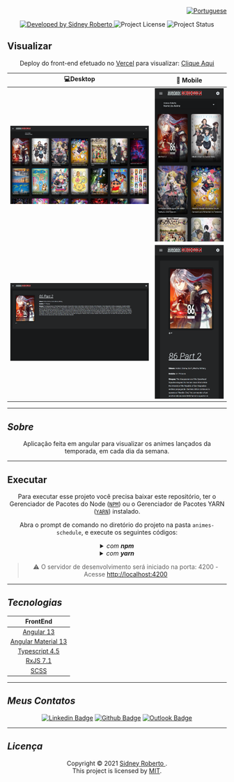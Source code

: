 <div align="right">

[![Portuguese](https://cdn-icons-png.flaticon.com/32/3022/3022546.png)](README.md)

</div>
<p align="center"> 
  <a href="https://github.com/SidneyRoberto9">
    <img alt="Developed by Sidney Roberto" src="https://img.shields.io/badge/Developer-Sidney_Roberto-%3498db?color=3498db&style=for-the-badge&label=Desenvolvedor">
  </a>  
  <img alt="Project License" src="https://img.shields.io/apm/l/vim-mode?style=for-the-badge&label=licen%C3%A7a"/>   
  <img alt="Project Status" src="https://img.shields.io/badge/Em Progresso-%3498db?color=yellow&style=for-the-badge&label=Status">

## </p>

## **Visualizar**

<div align="center">

Deploy do front-end efetuado no [Vercel](https://vercel.com/) para visualizar: [Clique Aqui](https://animes-schedule-sid.vercel.app/)

|                              :computer:Desktop                              |                              :iphone: Mobile                               |
| :-------------------------------------------------------------------------: | :------------------------------------------------------------------------: |
|  <kbd><img src=".github/previews/desktop-preview.png" alt="Tablet"/></kbd>  |  <kbd><img src=".github/previews/mobile-preview.png" alt="Mobile"/></kbd>  |
| <kbd><img src=".github/previews/desktop-preview-2.png" alt="Tablet"/></kbd> | <kbd><img src=".github/previews/mobile-preview-2.png" alt="Mobile"/></kbd> |

</div>
  
---
## _Sobre_

<div align="center">

Aplicação feita em angular para visualizar os animes lançados da temporada, em cada dia da semana.

---

</div>

</div>

## **Executar**

<div align="center">

Para executar esse projeto você precisa baixar este repositório, ter o Gerenciador de Pacotes do Node ([`NPM`](https://www.npmjs.com/get-npm)) ou o Gerenciador de Pacotes YARN ([`YARN`](https://yarnpkg.com/getting-started)) instalado.

Abra o prompt de comando no diretório do projeto na pasta <code>animes-schedule</code>, e execute os seguintes códigos:

<details>
  <summary><i>com <b>npm</b></i></summary>
  
  ```bash
  # Instalar dependências
  $ npm install ou npm i

# Iniciar o servidor de desenvolvimento

$ npm start

````

</details>

<details>
<summary><i>com <b>yarn</b></i></summary>

```bash
# Instalar dependências
$ yarn install

# Iniciar o servidor de desenvolvimento
$ yarn start

````

</details>

> ⚠️ O servidor de desenvolvimento será iniciado na porta: 4200 - Acesse <http://localhost:4200>

</div>

---

## _Tecnologias_

<div align="center">

|                          FrontEnd                           |
| :---------------------------------------------------------: |
|              [Angular 13](https://angular.io/)              |
|     [Angular Material 13](https://material.angular.io/)     |
|      [Typescript 4.5](https://www.typescriptlang.org/)      |
| [RxJS 7.1](https://rxjs-dev.firebaseapp.com/guide/overview) |
|               [SCSS](https://sass-lang.com/)                |

</div>

---

## _Meus Contatos_

<div align="center">

[![Linkedin Badge](https://img.shields.io/badge/-Sidney_Roberto-blue?style=flat-square&logo=Linkedin&logoColor=white)](https://www.linkedin.com/in/sidney-roberto-147076145/)
[![Github Badge](https://img.shields.io/badge/-Sidney_Roberto-000?style=flat-square&logo=Github&logoColor=white)](https://github.com/SidneyRoberto9)
[![Outlook Badge](https://img.shields.io/badge/-Sidney_Roberto-0078d4?style=flat-square&logo=microsoft-outlook&logoColor=white)](mailto:sidneyrpsilva@gmail.com)

</div>

---

## _Licença_

<div align="center">

Copyright ©️ 2021 [ Sidney Roberto ](https://github.com/SidneyRoberto9).<br />
This project is licensed by [MIT](./LICENSE).

</div>

